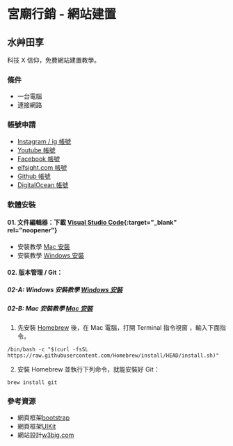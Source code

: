 # 宮廟行銷 - 網站建置
## 水艸田享
科技 X 信仰，免費網站建置教學。

### 條件
- 一台電腦
- 連接網路

### 帳號申請
- [Instagram / ig 帳號](https://www.instagram.com/)
- [Youtube 帳號](https://youtube.com/)
- [Facebook 帳號](https://facebook.com/)
- [elfsight.com 帳號](https://apps.elfsight.com/sign-up/)
- [Github 帳號](https://pages.github.com/)
- [DigitalOcean 帳號](https://cloud.digitalocean.com/registrations/new)

### 軟體安裝
#### 01. 文件編輯器：下載 [Visual Studio Code](https://code.visualstudio.com/download){:target="_blank" rel="noopener"}
- 安裝教學 [Mac 安裝](https://www.youtube.com/watch?v=V0umtTqyvyE)
- 安裝教學 [Windows 安裝](https://www.youtube.com/watch?v=ivgCJ1XmNMM)


#### 02. 版本管理 / Git：
##### 02-A: Windows 安裝教學 [Windows 安裝](https://git-scm.com/download/win)

##### 02-B: Mac 安裝教學 [Mac 安裝](https://docs.microsoft.com/zh-tw/devops/develop/git/install-and-set-up-git)
01. 先安裝 [Homebrew](https://brew.sh/) 後，在 Mac 電腦，打開 Terminal 指令視窗 ，輸入下面指令。
```
/bin/bash -c "$(curl -fsSL https://raw.githubusercontent.com/Homebrew/install/HEAD/install.sh)"
```
02. 安裝 Homebrew 並執行下列命令，就能安裝好 Git：
```
brew install git
```

### 參考資源
- 網頁框架[bootstrap](https://getbootstrap.com/)
- 網頁框架[UIKit](https://getuikit.com/)
- 網站設計[w3big.com](http://www.w3big.com/zh-TW/)


